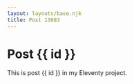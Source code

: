```yaml
---
layout: layouts/base.njk
title: Post 13083
---
```


# Post {{ id }}

This is post {{ id }} in my Eleventy project.
